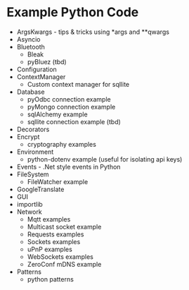 # Example Python Code

- ArgsKwargs - tips & tricks using *args and **qwargs
- Asyncio
- Bluetooth
  - Bleak
  - pyBluez (tbd)
- Configuration
- ContextManager
  - Custom context manager for sqllite
- Database
  - pyOdbc connection example
  - pyMongo connection example
  - sqlAlchemy example
  - sqllite connection example (tbd)
- Decorators
- Encrypt
  - cryptography examples
- Environment
  - python-dotenv example (useful for isolating api keys)
- Events - .Net style events in Python
- FileSystem
  - FileWatcher example
- GoogleTranslate
- GUI
- importlib
- Network
  - Mqtt examples
  - Multicast socket example
  - Requests examples
  - Sockets examples
  - uPnP examples
  - WebSockets examples
  - ZeroConf mDNS example
- Patterns
  - python patterns
